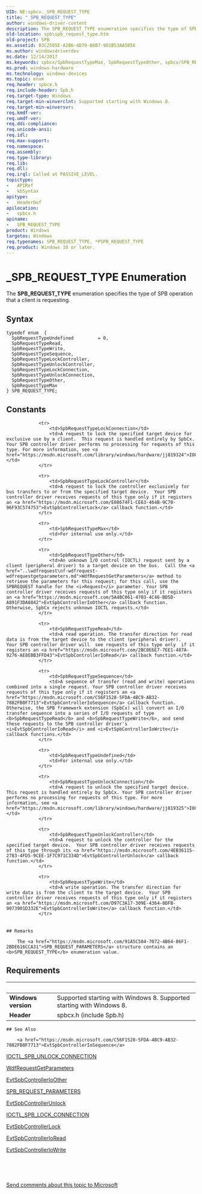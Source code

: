 ```yaml
---
UID: NE:spbcx._SPB_REQUEST_TYPE
title: "_SPB_REQUEST_TYPE"
author: windows-driver-content
description: The SPB_REQUEST_TYPE enumeration specifies the type of SPB operation that a client is requesting.
old-location: spb\spb_request_type.htm
old-project: SPB
ms.assetid: B3C2505E-A2B6-4D79-B8B7-9D1B53AA5B56
ms.author: windowsdriverdev
ms.date: 12/14/2017
ms.keywords: spbcx/SpbRequestTypeMax, SpbRequestTypeOther, spbcx/SPB_REQUEST_TYPE, SpbRequestTypeUnlockController, SpbRequestTypeRead, spbcx/SpbRequestTypeSequence, SpbRequestTypeMax, SPB_REQUEST_TYPE enumeration [Buses], *PSPB_REQUEST_TYPE, spbcx/SpbRequestTypeOther, SPB.spb_request_type, spbcx/SpbRequestTypeLockConnection, spbcx/SpbRequestTypeLockController, SpbRequestTypeUndefined, SPB_REQUEST_TYPE, spbcx/SpbRequestTypeUndefined, _SPB_REQUEST_TYPE, spbcx/SpbRequestTypeWrite, spbcx/SpbRequestTypeUnlockConnection, SpbRequestTypeLockConnection, SpbRequestTypeWrite, SpbRequestTypeSequence, spbcx/SpbRequestTypeUnlockController, SpbRequestTypeUnlockConnection, SpbRequestTypeLockController, spbcx/SpbRequestTypeRead
ms.prod: windows-hardware
ms.technology: windows-devices
ms.topic: enum
req.header: spbcx.h
req.include-header: Spb.h
req.target-type: Windows
req.target-min-winverclnt: Supported starting with Windows 8.
req.target-min-winversvr: 
req.kmdf-ver: 
req.umdf-ver: 
req.ddi-compliance: 
req.unicode-ansi: 
req.idl: 
req.max-support: 
req.namespace: 
req.assembly: 
req.type-library: 
req.lib: 
req.dll: 
req.irql: Called at PASSIVE_LEVEL.
topictype:
-	APIRef
-	kbSyntax
apitype:
-	HeaderDef
apilocation:
-	spbcx.h
apiname:
-	SPB_REQUEST_TYPE
product: Windows
targetos: Windows
req.typenames: SPB_REQUEST_TYPE, *PSPB_REQUEST_TYPE
req.product: Windows 10 or later.
---
```


# _SPB_REQUEST_TYPE Enumeration
The <b>SPB_REQUEST_TYPE</b> enumeration specifies the type of SPB operation that a client is requesting.

## Syntax
````
typedef enum  { 
  SpbRequestTypeUndefined         = 0,
  SpbRequestTypeRead,
  SpbRequestTypeWrite,
  SpbRequestTypeSequence,
  SpbRequestTypeLockController,
  SpbRequestTypeUnlockController,
  SpbRequestTypeLockConnection,
  SpbRequestTypeUnlockConnection,
  SpbRequestTypeOther,
  SpbRequestTypeMax
} SPB_REQUEST_TYPE;
````

## Constants

<table>
            
                <tr>
                    <td>SpbRequestTypeLockConnection</td>
                    <td>A request to lock the specified target device for exclusive use by a client.  This request is handled entirely by SpbCx. Your SPB controller driver performs no processing for requests of this type. For more information, see <a href="https://msdn.microsoft.com/library/windows/hardware/jj819324">IOCTL_SPB_LOCK_CONNECTION</a>.</td>
                </tr>
            
                <tr>
                    <td>SpbRequestTypeLockController</td>
                    <td>A request to lock the controller exclusively for bus transfers to or from the specified target device.  Your SPB controller driver receives requests of this type only if it registers an <a href="https://msdn.microsoft.com/E08674F1-CE63-464B-9C70-96F93C574753">EvtSpbControllerLock</a> callback function.</td>
                </tr>
            
                <tr>
                    <td>SpbRequestTypeMax</td>
                    <td>For internal use only.</td>
                </tr>
            
                <tr>
                    <td>SpbRequestTypeOther</td>
                    <td>An unknown I/O control (IOCTL) request sent by a client (peripheral driver) to a target device on the bus.  Call the <a href="..\wdfrequest\nf-wdfrequest-wdfrequestgetparameters.md">WdfRequestGetParameters</a> method to retrieve the parameters for this request; for this call, use the SPBREQUEST handle for the <i>Request</i> parameter. Your SPB controller driver receives requests of this type only if it registers an <a href="https://msdn.microsoft.com/5A4BC061-4703-4C46-BD5D-A891F3DA8842">EvtSpbControllerIoOther</a> callback function.  Otherwise, SpbCx rejects unknown IOCTL requests.</td>
                </tr>
            
                <tr>
                    <td>SpbRequestTypeRead</td>
                    <td>A read operation. The transfer direction for read data is from the target device to the client (peripheral driver).  Your SPB controller driver will  see requests of this type only  if it registers an <a href="https://msdn.microsoft.com/2BC0E6E7-7EE1-487A-9276-AE8EBB3FFD43">EvtSpbControllerIoRead</a> callback function.</td>
                </tr>
            
                <tr>
                    <td>SpbRequestTypeSequence</td>
                    <td>A sequence of transfer (read and write) operations combined into a single request. Your SPB controller driver receives requests of this type only if it registers an <a href="https://msdn.microsoft.com/C56F1528-5FDA-4BC9-AB32-7882FB0F7713">EvtSpbControllerIoSequence</a> callback function.  Otherwise, the SPB framework extension (SpbCx) will convert an I/O transfer sequence into a series of I/O requests of type <b>SpbRequestTypeRead</b> and <b>SpbRequestTypeWrite</b>, and send these requests to the SPB controller driver's <i>EvtSpbControllerIoRead</i> and <i>EvtSpbControllerIoWrite</i> callback functions.</td>
                </tr>
            
                <tr>
                    <td>SpbRequestTypeUndefined</td>
                    <td>For internal use only.</td>
                </tr>
            
                <tr>
                    <td>SpbRequestTypeUnlockConnection</td>
                    <td>A request to unlock the specified target device.  This request is handled entirely by SpbCx. Your SPB controller driver performs no processing for requests of this type. For more information, see <a href="https://msdn.microsoft.com/library/windows/hardware/jj819325">IOCTL_SPB_UNLOCK_CONNECTION</a>.</td>
                </tr>
            
                <tr>
                    <td>SpbRequestTypeUnlockController</td>
                    <td>A request to unlock the controller for the specified target device.  Your SPB controller driver receives requests of this type through its <a href="https://msdn.microsoft.com/4EB36115-2783-4FD5-9CEE-1F7C971C334D">EvtSpbControllerUnlock</a> callback function.</td>
                </tr>
            
                <tr>
                    <td>SpbRequestTypeWrite</td>
                    <td>A write operation. The transfer direction for write data is from the client to the target device.  Your SPB controller driver receives requests of this type only if it registers an <a href="https://msdn.microsoft.com/D97C3A17-309E-4364-8DFB-9073901D332E">EvtSpbControllerIoWrite</a> callback function.</td>
                </tr>
</table>

    ## Remarks

        The <a href="https://msdn.microsoft.com/91A5C504-7072-4B64-86F1-2BDE616CCA31">SPB_REQUEST_PARAMETERS</a> structure contains an <b>SPB_REQUEST_TYPE</b> enumeration value.

## Requirements
| &nbsp; | &nbsp; |
| ---- |:---- |
| **Windows version** | Supported starting with Windows 8. Supported starting with Windows 8. |
| **Header** | spbcx.h (include Spb.h) |

    ## See Also

        <a href="https://msdn.microsoft.com/C56F1528-5FDA-4BC9-AB32-7882FB0F7713">EvtSpbControllerIoSequence</a>

<a href="https://msdn.microsoft.com/library/windows/hardware/jj819325">IOCTL_SPB_UNLOCK_CONNECTION</a>

<a href="..\wdfrequest\nf-wdfrequest-wdfrequestgetparameters.md">WdfRequestGetParameters</a>

<a href="https://msdn.microsoft.com/5A4BC061-4703-4C46-BD5D-A891F3DA8842">EvtSpbControllerIoOther</a>

<a href="https://msdn.microsoft.com/91A5C504-7072-4B64-86F1-2BDE616CCA31">SPB_REQUEST_PARAMETERS</a>

<a href="https://msdn.microsoft.com/4EB36115-2783-4FD5-9CEE-1F7C971C334D">EvtSpbControllerUnlock</a>

<a href="https://msdn.microsoft.com/library/windows/hardware/jj819324">IOCTL_SPB_LOCK_CONNECTION</a>

<a href="https://msdn.microsoft.com/E08674F1-CE63-464B-9C70-96F93C574753">EvtSpbControllerLock</a>

<a href="https://msdn.microsoft.com/2BC0E6E7-7EE1-487A-9276-AE8EBB3FFD43">EvtSpbControllerIoRead</a>

<a href="https://msdn.microsoft.com/D97C3A17-309E-4364-8DFB-9073901D332E">EvtSpbControllerIoWrite</a>

 

 

<a href="mailto:wsddocfb@microsoft.com?subject=Documentation%20feedback [SPB\buses]:%20SPB_REQUEST_TYPE enumeration%20 RELEASE:%20(12/14/2017)&amp;body=%0A%0APRIVACY STATEMENT%0A%0AWe use your feedback to improve the documentation. We don't use your email address for any other purpose, and we'll remove your email address from our system after the issue that you're reporting is fixed. While we're working to fix this issue, we might send you an email message to ask for more info. Later, we might also send you an email message to let you know that we've addressed your feedback.%0A%0AFor more info about Microsoft's privacy policy, see http://privacy.microsoft.com/en-us/default.aspx." title="Send comments about this topic to Microsoft">Send comments about this topic to Microsoft</a>